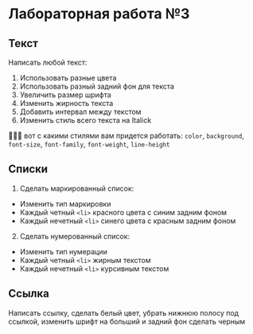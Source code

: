 # Лабораторная работа №3
## Текст
Написать любой текст:
1. Использовать разные цвета
2. Использовать разный задний фон для текста
3. Увеличить размер шрифта
4. Изменить жирность текста
5. Добавить интервал между текстом
6. Изменить стиль всего текста на Italick

🎁🎁🎁 вот с какими стилями вам придется работать: `color`, `background`, `font-size`, `font-family`, `font-weight`, `line-height`

## Списки 
1. Сделать маркированный список:
- Изменить тип маркировки
- Каждый четный `<li>` красного цвета с синим задним фоном
- Каждый нечетный `<li>` синего цвета с красным задним фоном

2. Сделать нумерованный список:
- Изменить тип нумерации
- Каждый четный `<li>` жирным текстом 
- Каждый нечетный `<li>` курсивным текстом

## Ссылка
Написать ссылку, сделать белый цвет, убрать нижнюю  полосу под ссылкой, изменить шрифт на больший и задний фон сделать черным




